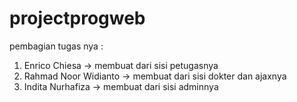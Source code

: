 # projectprogweb

pembagian tugas nya :

1. Enrico Chiesa -> membuat dari sisi petugasnya
2. Rahmad Noor Widianto -> membuat dari sisi dokter dan ajaxnya
3. Indita Nurhafiza -> membuat dari sisi adminnya
